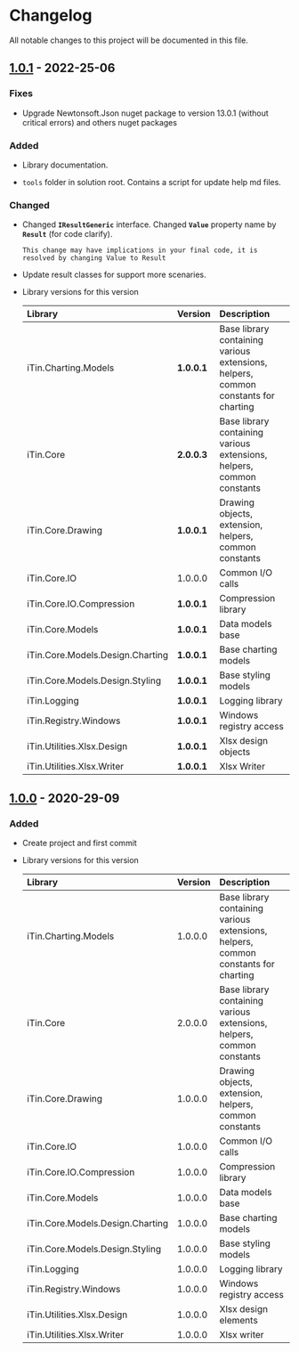 ﻿# Changelog

All notable changes to this project will be documented in this file.

## [1.0.1] - 2022-25-06 

### Fixes

 - Upgrade Newtonsoft.Json nuget package to version 13.0.1 (without critical errors) and others nuget packages

### Added

 - Library documentation.
 
 - ```tools``` folder in solution root. Contains a script for update help md files.

### Changed
  
 - Changed **```IResultGeneric```** interface. Changed **```Value```** property name by **```Result```** (for code clarify).
 
       This change may have implications in your final code, it is resolved by changing Value to Result

 - Update result classes for support more scenaries.
 
 - Library versions for this version
  
    | Library | Version | Description |
    |:------|:------|:----------|
    | iTin.Charting.Models | **1.0.0.1** | Base library containing various extensions, helpers, common constants for charting |
    | iTin.Core | **2.0.0.3** | Base library containing various extensions, helpers, common constants |
    | iTin.Core.Drawing | **1.0.0.1** | Drawing objects, extension, helpers, common constants |
    | iTin.Core.IO | 1.0.0.0 | Common I/O calls |
    | iTin.Core.IO.Compression | **1.0.0.1** | Compression library |
    | iTin.Core.Models | **1.0.0.1** | Data models base |
    | iTin.Core.Models.Design.Charting | **1.0.0.1** | Base charting models |
    | iTin.Core.Models.Design.Styling | **1.0.0.1** | Base styling models |
    | iTin.Logging | **1.0.0.1** | Logging library |
    | iTin.Registry.Windows | **1.0.0.1** | Windows registry access |
    | iTin.Utilities.Xlsx.Design | **1.0.0.1** | Xlsx design objects |
    | iTin.Utilities.Xlsx.Writer | **1.0.0.1** | Xlsx Writer |


## [1.0.0] - 2020-29-09

### Added

 - Create project and first commit

 - Library versions for this version
   
    | Library | Version | Description |
    |:------|:------|:----------|
    | iTin.Charting.Models | 1.0.0.0 | Base library containing various extensions, helpers, common constants for charting |
    | iTin.Core | 2.0.0.0 | Base library containing various extensions, helpers, common constants |
    | iTin.Core.Drawing | 1.0.0.0 | Drawing objects, extension, helpers, common constants |
    | iTin.Core.IO | 1.0.0.0 | Common I/O calls |
    | iTin.Core.IO.Compression | 1.0.0.0 | Compression library |
    | iTin.Core.Models | 1.0.0.0 | Data models base |
    | iTin.Core.Models.Design.Charting | 1.0.0.0 | Base charting models |
    | iTin.Core.Models.Design.Styling | 1.0.0.0 | Base styling models |
    | iTin.Logging | 1.0.0.0 | Logging library |
    | iTin.Registry.Windows | 1.0.0.0 | Windows registry access |
    | iTin.Utilities.Xlsx.Design | 1.0.0.0 | Xlsx design elements |
    | iTin.Utilities.Xlsx.Writer | 1.0.0.0 | Xlsx writer |

[1.0.1]: https://github.com/iAJTin/iXlsxWriter/releases/tag/v1.0.1
[1.0.0]: https://github.com/iAJTin/iXlsxWriter/releases/tag/v1.0.0

